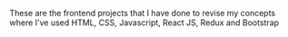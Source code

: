 These are the frontend projects that I have done to revise my concepts where I've used HTML, CSS, Javascript, React JS, Redux and  Bootstrap
